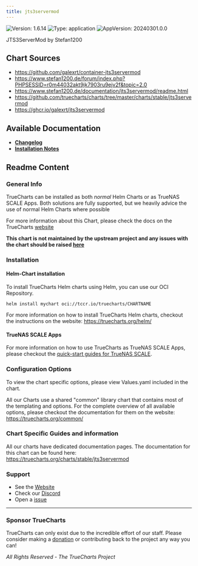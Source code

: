 ```yaml
---
title: jts3servermod
---
```


![Version: 1.6.14](https://img.shields.io/badge/Version-1.6.14-informational?style=flat-square) ![Type: application](https://img.shields.io/badge/Type-application-informational?style=flat-square) ![AppVersion: 20240301.0.0](https://img.shields.io/badge/AppVersion-20240301.0.0-informational?style=flat-square)

JTS3ServerMod by Stefan1200

## Chart Sources

- https://github.com/galexrt/container-jts3servermod
- https://www.stefan1200.de/forum/index.php?PHPSESSID=r0m44032akt9jk7903ru9ejv2f&topic=2.0
- https://www.stefan1200.de/documentation/jts3servermod/readme.html
- https://github.com/truecharts/charts/tree/master/charts/stable/jts3servermod
- https://ghcr.io/galexrt/jts3servermod

## Available Documentation

- [**Changelog**](./changelog)
- [**Installation Notes**](./installation_notes)

## Readme Content


### General Info

TrueCharts can be installed as both _normal_ Helm Charts or as TrueNAS SCALE Apps.
Both solutions are fully supported, but we heavily advice the use of normal Helm Charts where possible

For more information about this Chart, please check the docs on the TrueCharts [website](https://truecharts.org/charts/stable/jts3servermod)

**This chart is not maintained by the upstream project and any issues with the chart should be raised [here](https://github.com/truecharts/charts/issues/new/choose)**

### Installation

#### Helm-Chart installation

To install TrueCharts Helm charts using Helm, you can use our OCI Repository.

`helm install mychart oci://tccr.io/truecharts/CHARTNAME`

For more information on how to install TrueCharts Helm charts, checkout the instructions on the website: https://truecharts.org/helm/


#### TrueNAS SCALE Apps

For more information on how to use TrueCharts as TrueNAS SCALE Apps, please checkout the [quick-start guides for TrueNAS SCALE](https://truecharts.org/scale/guides/scale-intro).

### Configuration Options

To view the chart specific options, please view Values.yaml included in the chart.

All our Charts use a shared "common" library chart that contains most of the templating and options.
For the complete overview of all available options, please checkout the documentation for them on the website: https://truecharts.org/common/

### Chart Specific Guides and information

All our charts have dedicated documentation pages.
The documentation for this chart can be found here:
https://truecharts.org/charts/stable/jts3servermod

### Support


- See the [Website](https://truecharts.org)
- Check our [Discord](https://discord.gg/tVsPTHWTtr)
- Open a [issue](https://github.com/truecharts/charts/issues/new/choose)

---

### Sponsor TrueCharts

TrueCharts can only exist due to the incredible effort of our staff.
Please consider making a [donation](https://truecharts.org/general/sponsor) or contributing back to the project any way you can!

_All Rights Reserved - The TrueCharts Project_
